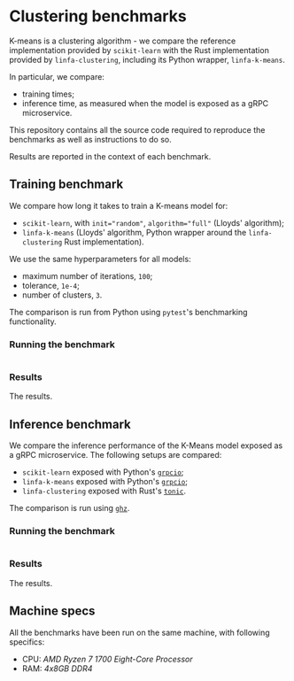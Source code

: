 # Clustering benchmarks

K-means is a clustering algorithm - we compare the reference implementation provided by 
`scikit-learn` with the Rust implementation provided by `linfa-clustering`, including its
Python wrapper, `linfa-k-means`.

In particular, we compare:
- training times;
- inference time, as measured when the model is exposed as a gRPC microservice.

This repository contains all the source code required to reproduce the benchmarks as well as
instructions to do so.

Results are reported in the context of each benchmark.

## Training benchmark

We compare how long it takes to train a K-means model for:
- `scikit-learn`, with `init="random"`, `algorithm="full"` (Lloyds' algorithm);
- `linfa-k-means` (Lloyds' algorithm, Python wrapper around the `linfa-clustering` Rust implementation).
  
We use the same hyperparameters for all models:
- maximum number of iterations, `100`;
- tolerance, `1e-4`;
- number of clusters, `3`.

The comparison is run from Python using `pytest`'s benchmarking functionality.

### Running the benchmark

```bash

```

### Results

The results.

## Inference benchmark 

We compare the inference performance of the K-Means model exposed as a gRPC microservice.
The following setups are compared:
- `scikit-learn` exposed with Python's [`grpcio`](https://grpc.io/docs/quickstart/python/);
- `linfa-k-means` exposed with Python's [`grpcio`](https://grpc.io/docs/quickstart/python/);
- `linfa-clustering` exposed with Rust's [`tonic`](https://github.com/hyperium/tonic).

The comparison is run using [`ghz`](https://ghz.sh/).

### Running the benchmark

```bash

```

### Results

The results.

 
## Machine specs

All the benchmarks have been run on the same machine, with following specifics:
- CPU: _AMD Ryzen 7 1700 Eight-Core Processor_
- RAM: _4x8GB DDR4_

